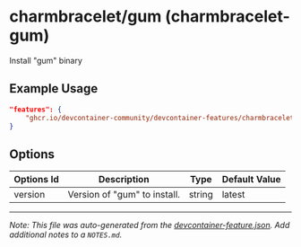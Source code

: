 
# charmbracelet/gum (charmbracelet-gum)

Install "gum" binary

## Example Usage

```json
"features": {
    "ghcr.io/devcontainer-community/devcontainer-features/charmbracelet-gum:1": {}
}
```

## Options

| Options Id | Description | Type | Default Value |
|-----|-----|-----|-----|
| version | Version of "gum" to install. | string | latest |



---

_Note: This file was auto-generated from the [devcontainer-feature.json](https://github.com/devcontainer-community/devcontainer-features/blob/main/src/charmbracelet-gum/devcontainer-feature.json).  Add additional notes to a `NOTES.md`._
